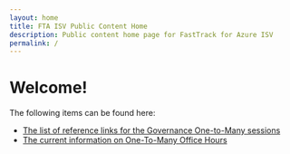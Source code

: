 ```yaml
---
layout: home
title: FTA ISV Public Content Home
description: Public content home page for FastTrack for Azure ISV
permalink: /
---
```

# Welcome!

The following items can be found here:

* [The list of reference links for the Governance One-to-Many sessions](GovernanceReference)
* [The current information on One-To-Many Office Hours](OneToManyOfficeHours)

